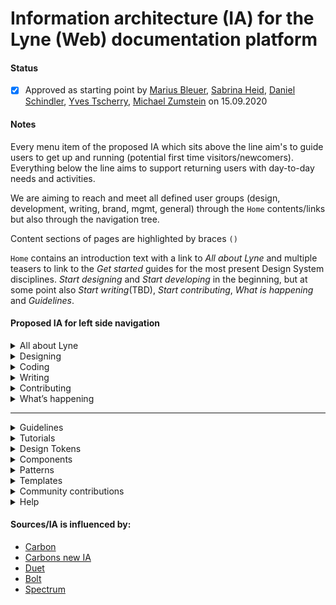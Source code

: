 # Information architecture (IA) for the Lyne (Web) documentation platform

#### Status
- [x] Approved as starting point by [Marius Bleuer](https://github.com/mbleuer), [Sabrina Heid](https://github.com/sabrinaheid), [Daniel Schindler](https://github.com/DanTheMen), [Yves Tscherry](https://github.com/feerglas), [Michael Zumstein](https://github.com/4aficiona2) on 15.09.2020

#### Notes
Every menu item of the proposed IA which sits above the line aim's to guide users to get up and running (potential first time visitors/newcomers). Everything below the line aims to support returning users with day-to-day needs and activities.

We are aiming to reach and meet all defined user groups (design, development, writing, brand, mgmt, general) through the `Home` contents/links but also through the navigation tree.

Content sections of pages are highlighted by braces `()`

`Home` contains an introduction text with a link to *All about Lyne* and multiple teasers to link to the *Get started* guides for the most present Design System disciplines. *Start designing* and *Start developing* in the beginning, but at some point also *Start writing*(TBD), *Start contributing*, *What is happening* and *Guidelines*.

#### Proposed IA for left side navigation

<details>
  <summary>All about Lyne</summary>

  Essentials, goals(see benefits for more details), What you get, How Lyne works, (Who we are &)How we work (team/processes/principles/QA/metrics/what we are working on/roadmap)

  * Essentials & goals(also link to `Benefits`)
  * What you get
    * Artifacts
      * Components
      * Design Tokens
      * Figma Team Library (with Styles & Components)
      * Patterns
    * Features
      * Framework-agnostic components
      * In-sync experiences
      * Component level accessibility(a11y) baked in
      * QA gates
      * Shared common language
      * Performance optimized components
    * Resources
      * Assets & tools
  * How Lyne works
    * Structure/architecture
    * How is everything related
  * How we work (team/processes/principles)
    * Code of conduct
    * Who we are
      * Core
      * Community
    * Link to `Guiding Principles`
    * Governance model
      * Component contribution process
      * Link to `Contributing`
    * QA
      * In ... TUNE?
      * In ... SHAPE?
    * Metrics
    * What we are working on
    * Roadmap (Where we are going)


  * Benefits (Management/Executive summary)
  * Glossary (vocabulary/dictionary/common language/terminology/jargon)
  * Gallery/Implementations/Examples based on Lyne
</details>
<details>
  <summary>Designing</summary>

  * Design kits
</details>
<details>
  <summary>Coding</summary>

  * Resources
</details>
<details>
  <summary>Writing</summary>

</details>
<details>
  <summary>Contributing</summary>

  * Bug or request
  * Documentation
  * Component
  * Icon
  * Pictogram
  * Design Token
  * Pattern
  * Other contribution
</details>
<details>
  <summary>What’s happening</summary>

  * Monthly update / Release notes
  * Changelog
  * Status
    * (show progress, states: done, in progress, pending)
  * News & articles
  * Meetups
  * Roadmap
</details>

---

<details>
  <summary>Guidelines</summary>

  * Guiding Principles (derived and formulated from the Lyne Core Team values, SBB UX values, SBB core company values)
  * Naming (check also our glossary for our design system jargon)

  * Voice and tone
  * Accessibility
  * Performance
  * Tracking / Analytics

  * Spacing
  * Typography
  * Motion
  * Illustration
  * Icon
  * Data visualization

  * Coding
  * Designing
  * UX
  * Writing
  * ...
</details>
<details>
  <summary>Tutorials</summary>

  * Figma tutorial
  * Angular tutorial
  * Backend integration tutorial (AEM, Drupal)
  * ...
</details>
<details>
  <summary>Design Tokens</summary>

  * Color
  * Font
  * Font size
  * Space
  * Border radius
  * Box shadow
  * ...
</details>
<details>
  <summary>Components</summary>

  * ... list of all components
</details>
<details>
  <summary>Patterns</summary>

  * ... list of all patterns
</details>
<details>
  <summary>Templates</summary>

  * ... list of all templates
</details>
<details>
  <summary>Community contributions</summary>
  Other possible menu item names: System/Domain contributions/extensions, Satellites/Snowflakes

  * Design Tokens
  * Components
  * Patterns
</details>
<details>
  <summary>Help</summary>

  File a bug or are you missing something (link to contributions)

  * Status page
  * FAQs
  * Migration guide
  * Support (& contact)
</details>

#### Sources/IA is influenced by:
* [Carbon](https://www.carbondesignsystem.com)
* [Carbons new IA](https://medium.com/carbondesign/carbons-new-information-architecture-531c52207205)
* [Duet](https://www.duetds.com)
* [Bolt](https://boltdesignsystem.com)
* [Spectrum](https://spectrum.adobe.com/)
